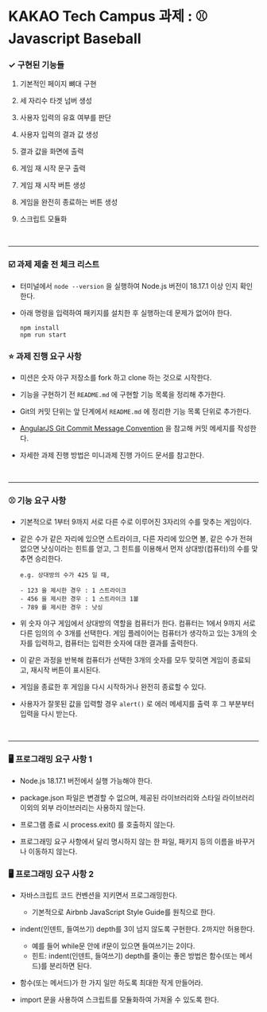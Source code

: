 <h1> KAKAO Tech Campus 과제 : ⚾️ Javascript Baseball </h1>

<h3>✓ 구현된 기능들</h3>

1. 기본적인 페이지 뼈대 구현

2. 세 자리수 타겟 넘버 생성

3. 사용자 입력의 유효 여부를 판단

4. 사용자 입력의 결과 값 생성

5. 결과 값을 화면에 출력

6. 게임 재 시작 문구 출력

7. 게임 재 시작 버튼 생성

8. 게임을 완전히 종료하는 버튼 생성

9. 스크립트 모듈화 

<br>

------

<h3>☑️ 과제 제출 전 체크 리스트</h3>

- 터미널에서 `node --version` 을 실행하여 Node.js 버전이 18.17.1 이상 인지 확인한다.
- 아래 명령을 입력하여 패키지를 설치한 후 실행하는데 문제가 없어야 한다.

  ```
  npm install
  npm run start
  ``` 

<h3>⭐️ 과제 진행 요구 사항</h3>

- 미션은 숫자 야구 저장소를 fork 하고 clone 하는 것으로 시작한다.

- 기능을 구현하기 전 `README.md` 에 구현할 기능 목록을 정리해 추가한다.

- Git의 커밋 단위는 앞 단계에서 `README.md` 에 정리한 기능 목록 단위로 추가한다.

- <a href = "https://gist.github.com/stephenparish/9941e89d80e2bc58a153">AngularJS Git Commit Message Convention</a> 을 참고해 커밋 메세지를 작성한다.

- 자세한 과제 진행 방법은 미니과제 진행 가이드 문서를 참고한다.

<br>

------


<h3>⚾️ 기능 요구 사항</h3>

- 기본적으로 1부터 9까지 서로 다른 수로 이루어진 3자리의 수를 맞추는 게임이다.
- 같은 수가 같은 자리에 있으면 스트라이크, 다른 자리에 있으면 볼, 같은 수가 전혀 없으면 낫싱이라는 힌트를 얻고, 그 힌트를 이용해서 먼저 상대방(컴퓨터)의 수를 맞추면 승리한다.

  ```
  e.g. 상대방의 수가 425 일 때,
  
  - 123 을 제시한 경우 : 1 스트라이크
  - 456 을 제시한 경우 : 1 스트라이크 1볼
  - 789 를 제시한 경우 : 낫싱
  ```

- 위 숫자 야구 게임에서 상대방의 역할을 컴퓨터가 한다. 컴퓨터는 1에서 9까지 서로 다른 임의의 수 3개를 선택한다. 게임 플레이어는 컴퓨터가 생각하고 있는 3개의 숫자를 입력하고, 컴퓨터는 입력한 숫자에 대한 결과를 출력한다.
- 이 같은 과정을 반복해 컴퓨터가 선택한 3개의 숫자를 모두 맞히면 게임이 종료되고, 재시작 버튼이 표시된다.
- 게임을 종료한 후 게임을 다시 시작하거나 완전히 종료할 수 있다.
- 사용자가 잘못된 값을 입력할 경우 `alert()` 로 에러 메세지를 출력 후 그 부분부터 입력을 다시 받는다.

<br>

------


<h3>🖥️ 프로그래밍 요구 사항 1</h3>

- Node.js 18.17.1 버전에서 실행 가능해야 한다.

- package.json 파일은 변경할 수 없으며, 제공된 라이브러리와 스타일 라이브러리 이외의 외부 라이브러리는 사용하지 않는다.

- 프로그램 종료 시 process.exit() 를 호출하지 않는다.

- 프로그래밍 요구 사항에서 달리 명시하지 않는 한 파일, 패키지 등의 이름을 바꾸거나 이동하지 않는다.

<h3>🖥️ 프로그래밍 요구 사항 2 </h3>

- 자바스크립트 코드 컨벤션을 지키면서 프로그래밍한다.
  - 기본적으로 Airbnb JavaScript Style Guide를 원칙으로 한다.

- indent(인덴트, 들여쓰기) depth를 3이 넘지 않도록 구현한다. 2까지만 허용한다.
  - 예를 들어 while문 안에 if문이 있으면 들여쓰기는 2이다.
  - 힌트: indent(인덴트, 들여쓰기) depth를 줄이는 좋은 방법은 함수(또는 메서드)를 분리하면 된다.

- 함수(또는 메서드)가 한 가지 일만 하도록 최대한 작게 만들어라.

- import 문을 사용하여 스크립트를 모듈화하여 가져올 수 있도록 한다.
